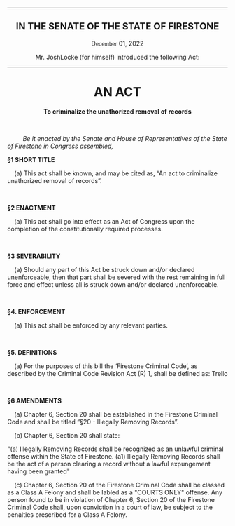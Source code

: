 <div align="center">

---

<h2><b>IN THE SENATE OF THE STATE OF FIRESTONE</b></h2>

<p>D<small>ecember</small> 01, 2022</p>

Mr. JoshLocke (for himself) introduced the following Act:

---

<h1><b>AN ACT</b></h1>

**To criminalize the unathorized removal of records**

</div>

<br/>

&nbsp;&nbsp;&nbsp;&nbsp;&nbsp;&nbsp;&nbsp;&nbsp; _Be it enacted by the Senate and House of Representatives of the State of Firestone in Congress assembled,_

**§1 SHORT TITLE**

&nbsp;&nbsp;&nbsp; (a) This act shall be known, and may be cited as, “An act to criminalize unathorized removal of records”.

<br/>

**§2 ENACTMENT**

&nbsp;&nbsp;&nbsp; (a) This act shall go into effect as an Act of Congress upon the completion of the constitutionally required processes.

<br/>

**§3 SEVERABILITY**

&nbsp;&nbsp;&nbsp; (a) Should any part of this Act be struck down and/or declared unenforceable, then that part shall be severed with the rest remaining in full force and effect unless all is struck down and/or declared unenforceable.


<br/>

**§4. ENFORCEMENT**

&nbsp;&nbsp;&nbsp; (a) This act shall be enforced by any relevant parties.

<br/>

**§5. DEFINITIONS**

&nbsp;&nbsp;&nbsp; (a) For the purposes of this bill the ‘Firestone Criminal Code’, as described by the Criminal Code Revision Act (R) 1, shall be defined as: Trello


<br/>

**§6 AMENDMENTS**

&nbsp;&nbsp;&nbsp; (a) Chapter 6, Section 20 shall be established in the Firestone Criminal Code and shall be titled “§20 - Illegally Removing Records”.

&nbsp;&nbsp;&nbsp; (b) Chapter 6, Section 20 shall state:

"(a) Illegally Removing Records shall be recognized as an unlawful criminal offense within the State of Firestone. 
(a1) Illegally Removing Records shall be the act of a person clearing a record without a lawful expungement having been granted"

&nbsp;&nbsp;&nbsp; (c) Chapter 6, Section 20 of the Firestone Criminal Code shall be classed as a Class A Felony and shall be labled as a "COURTS ONLY" offense. Any person found to be in violation of Chapter 6, Section 20 of the Firestone Criminal Code shall, upon conviction in a court of law, be subject to the penalties prescribed for a Class A Felony.

